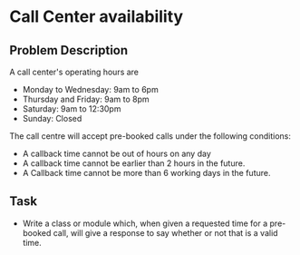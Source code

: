 Call Center availability
========================

Problem Description
-------------------

A call center's operating hours are

- Monday to Wednesday: 9am to 6pm
- Thursday and Friday: 9am to 8pm
- Saturday: 9am to 12:30pm
- Sunday: Closed

The call centre will accept pre-booked calls under the following conditions:

- A callback time cannot be out of hours on any day
- A callback time cannot be earlier than 2 hours in the future.
- A Callback time cannot be more than 6 working days in the future.

Task
----

- Write a class or module which, when given a requested time for a pre-booked call, will give a response to say whether or not that is a valid time.

